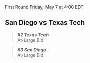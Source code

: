 First Round
Friday, May 7 at 4:00 EDT
## San Diego vs Texas Tech

> ***#2 Texas Tech***  
> At-Large Bid

> ***#3 San Diego***  
> At-Large Bid